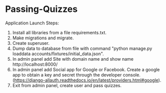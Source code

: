 # Passing-Quizzes

Application Launch Steps:

1. Install all libraries from a file requirements.txt.
2. Make migrations and migrate.
3. Create superuser.
4. Dump data to database from file with command "python manage.py loaddata accounts/fixtures/initial_data.json".
4. In admin panel add Site with domain name and show name http://localhost:8000/
5. In admin panel add Social app for Google or Facebook.
Create a google app to obtain a key and secret through the developer console. 
(https://django-allauth.readthedocs.io/en/latest/providers.html#google).
6. Exit from admin panel, create user and pass quizzes.
